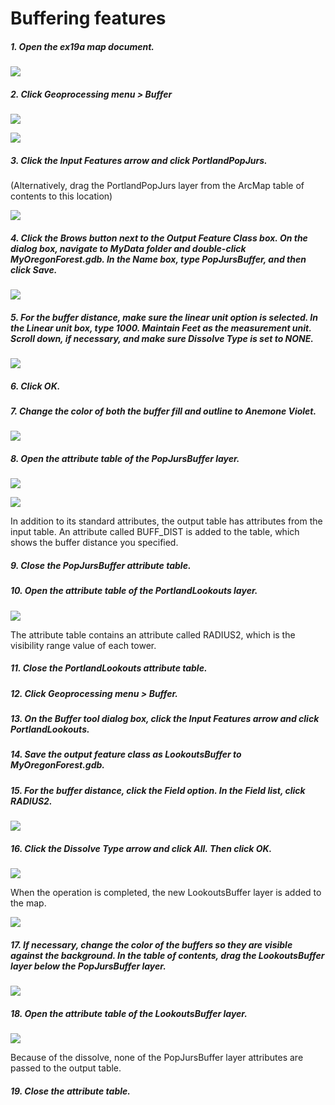 # Buffering features

##### 1. Open the ex19a map document.

![](./img/ArcGis-19a-01.png)

##### 2. Click Geoprocessing menu > Buffer

![](./img/ArcGis-19a-02-1.png)

![](./img/ArcGis-19a-02-2.png)

##### 3. Click the Input Features arrow and click PortlandPopJurs. 

(Alternatively, drag the PortlandPopJurs layer from the ArcMap table of contents to this location)

![](./img/ArcGis-19a-03.png)

##### 4. Click the Brows button next to the Output Feature Class box. On the dialog box, navigate to MyData folder and double-click MyOregonForest.gdb. In the Name box, type PopJursBuffer, and then click Save.

![](./img/ArcGis-19a-04.png)

##### 5. For the buffer distance, make sure the linear unit option is selected. In the Linear unit box, type 1000. Maintain Feet as the measurement unit. Scroll down, if necessary, and make sure Dissolve Type is set to NONE.

![](./img/ArcGis-19a-05.png)

##### 6. Click OK.

##### 7. Change the color of both the buffer fill and outline to Anemone Violet.

![](./img/ArcGis-19a-07.png)

##### 8. Open the attribute table of the PopJursBuffer layer.

![](./img/ArcGis-19a-08-1.png)

![](./img/ArcGis-19a-08-2.png)

In addition to its standard attributes, the output table has attributes from the input table. An attribute called BUFF_DIST is added to the table, which shows the buffer distance you specified.

##### 9. Close the PopJursBuffer attribute table.

##### 10. Open the attribute table of the PortlandLookouts layer.

![](./img/ArcGis-19a-10.png)

The attribute table contains an attribute called RADIUS2, which is the visibility range value of each tower.

##### 11. Close the PortlandLookouts attribute table.

##### 12. Click Geoprocessing menu > Buffer.

##### 13. On the Buffer tool dialog box, click the Input Features arrow and click PortlandLookouts.

##### 14. Save the output feature class as LookoutsBuffer to MyOregonForest.gdb.

##### 15. For the buffer distance, click the Field option. In the Field list, click RADIUS2.

![](./img/ArcGis-19a-15.png)

##### 16. Click the Dissolve Type arrow and click All. Then click OK.

![](./img/ArcGis-19a-16-1.png)

When the operation is completed, the new LookoutsBuffer layer is added to the map.

![](./img/ArcGis-19a-16-2.png)

##### 17. If necessary, change the color of the buffers so they are visible against the background. In the table of contents, drag the LookoutsBuffer layer below the PopJursBuffer layer.

![](./img/ArcGis-19a-17.png)

##### 18. Open the attribute table of the LookoutsBuffer layer.

![](./img/ArcGis-19a-18.png)

Because of the dissolve, none of the PopJursBuffer layer attributes are passed to the output table.

##### 19. Close the attribute table.

